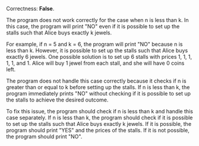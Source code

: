 Correctness: **False**.

The program does not work correctly for the case when n is less than k. In this case, the program will print "NO" even if it is possible to set up the stalls such that Alice buys exactly k jewels.

For example, if n = 5 and k = 6, the program will print "NO" because n is less than k. However, it is possible to set up the stalls such that Alice buys exactly 6 jewels. One possible solution is to set up 6 stalls with prices 1, 1, 1, 1, 1, and 1. Alice will buy 1 jewel from each stall, and she will have 0 coins left.

The program does not handle this case correctly because it checks if n is greater than or equal to k before setting up the stalls. If n is less than k, the program immediately prints "NO" without checking if it is possible to set up the stalls to achieve the desired outcome.

To fix this issue, the program should check if n is less than k and handle this case separately. If n is less than k, the program should check if it is possible to set up the stalls such that Alice buys exactly k jewels. If it is possible, the program should print "YES" and the prices of the stalls. If it is not possible, the program should print "NO".